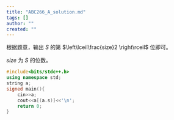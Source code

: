 ```yaml
---
title: "ABC266_A_solution.md"
tags: []
author: ""
created: ""
---
```


根据题意，输出 $S$ 的第 $\left\lceil\frac{size}2 \right\rceil$ 位即可。

$size$ 为 $S$ 的位数。

```cpp
#include<bits/stdc++.h>
using namespace std;
string a;
signed main(){
    cin>>a;
    cout<<a[(a.s)]<<'\n';
    return 0;
}
```



